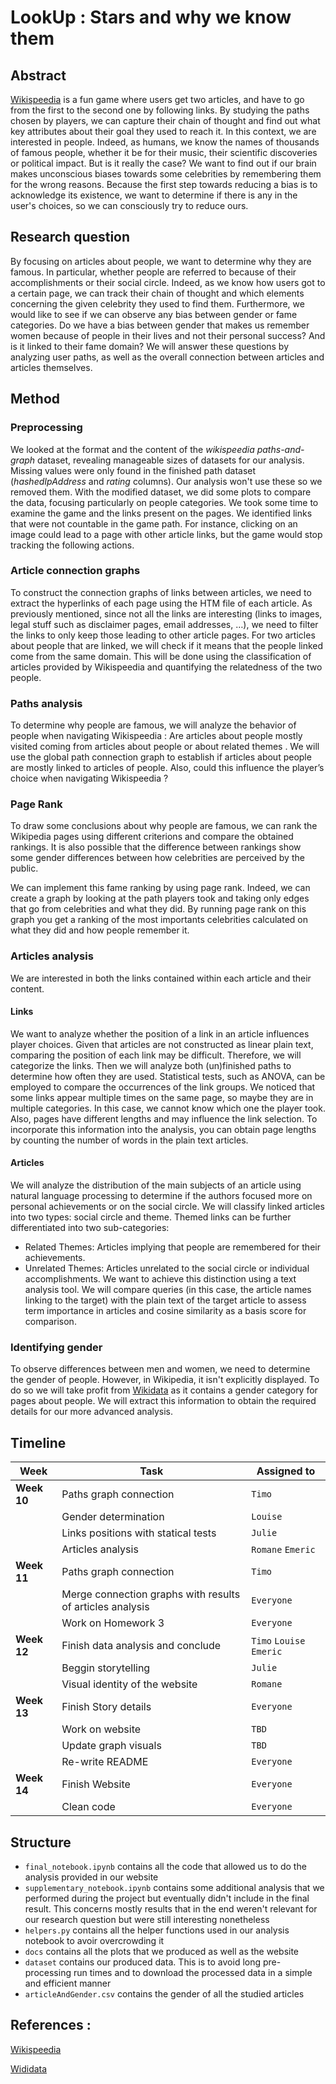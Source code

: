 
# LookUp : Stars and why we know them

## Abstract
[Wikispeedia](https://snap.stanford.edu/data/wikispeedia.html) is a fun game where users get two articles, and have to go from the first to the second one by following links. By studying the paths chosen by players, we can capture their chain of thought and find out what key attributes about their goal they used to reach it. In this context, we are interested in people. Indeed, as humans, we know the names of thousands of famous people, whether it be for their music, their scientific discoveries or political impact. But is it really the case? We want to find out if our brain makes unconscious biases towards some celebrities by remembering them for the wrong reasons.
Because the first step towards reducing a bias is to acknowledge its existence, we want to determine if there is any in the user's choices, so we can consciously try to reduce ours.

## Research question
By focusing on articles about people, we want to determine why they are famous. In particular, whether people are referred to because of their accomplishments or their social circle. Indeed, as we know how users got to a certain page, we can track their chain of thought and which elements concerning the given celebrity they used to find them. Furthermore, we would like to see if we can observe any bias between gender or fame categories. Do we have a bias between gender that makes us remember women because of people in their lives and not their personal success? And is it linked to their fame domain?
We will answer these questions by analyzing user paths, as well as the overall connection between articles and articles themselves.

## Method
### Preprocessing
We looked at the format and the content of the _wikispeedia paths-and-graph_ dataset, revealing manageable sizes of datasets for our analysis. Missing values were only found in the finished path dataset (_hashedIpAddress_ and _rating_ columns). Our analysis won't use these so we removed them. With the modified dataset, we did some plots to compare the data, focusing particularly on people categories.
We took some time to examine the game and the links present on the pages. We identified links that were not countable in the game path. For instance, clicking on an image could lead to a page with other article links, but the game would stop tracking the following actions.

### Article connection graphs
To construct the connection graphs of links between articles, we need to extract the hyperlinks of each page using the HTM file of each article. As previously mentioned, since not all the links are interesting (links to images, legal stuff such as disclaimer pages, email addresses, …), we need to filter the links to only keep those leading to other article pages. For  two articles about people that are linked, we will check if it means that the people linked come from the same domain. This will be done using the classification of articles provided by Wikispeedia and quantifying the relatedness of the two people.

### Paths analysis
To determine why people are famous, we will analyze the behavior of people when navigating Wikispeedia :
Are articles about people mostly visited coming from articles about people or about related themes .
We will use the global path connection graph to establish if articles about people are mostly linked to articles of people. Also, could this influence the player’s choice when navigating Wikispeedia ?

### Page Rank 
To draw some conclusions about why people are famous, we can rank the Wikipedia pages using different criterions and compare the obtained rankings. It is also possible that the difference between rankings show some gender differences between how celebrities are perceived by the public.

We can implement this fame ranking by using page rank. Indeed, we can create a graph by looking at the path players took and taking only edges that go from celebrities and what they did. By running page rank on this graph you get a ranking of the most importants celebrities calculated on what they did and how people remember it.

### Articles analysis
We are interested in both the links contained within each article and their content. 

#### Links
We want to analyze whether the position of a link in an article influences player choices. Given that articles are not constructed as linear plain text, comparing the position of each link may be difficult. Therefore, we will categorize the links. Then we will analyze both (un)finished paths to determine how often they are used. Statistical tests, such as ANOVA, can be employed to compare the occurrences of the link groups. We noticed that some links appear multiple times on the same page, so maybe they are in multiple categories. In this case, we cannot know which one the player took. Also, pages have different lengths and may influence the link selection. To incorporate this information into the analysis, you can obtain page lengths by counting the number of words in the plain text articles.

#### Articles
We will analyze the distribution of the main subjects of an article using natural language processing to determine if the authors focused more on personal achievements or on the social circle.
We will classify linked articles into two types: social circle and theme. Themed links can be further differentiated into two sub-categories:
- Related Themes: Articles implying that people are remembered for their achievements.
- Unrelated Themes: Articles unrelated to the social circle or individual accomplishments.
We want to achieve this distinction using a text analysis tool. We will compare queries (in this case, the article names linking to the target) with the plain text of the target article to assess term importance in articles and cosine similarity as a basis score for comparison.

### Identifying gender
To observe differences between men and women, we need to determine the gender of people. However, in Wikipedia, it isn't explicitly displayed. To do so we will take profit from [Wikidata](https://www.wikidata.org/wiki/Wikidata:Main_Page) as it contains a gender category for pages about people. We will extract this information to obtain the required details for our more advanced analysis.


## Timeline


| Week | Task | Assigned to |
| --- | --- | --- |
| **Week 10** | Paths graph connection | `Timo` |
|  | Gender determination | `Louise` |
|  | Links positions with statical tests | `Julie` |
|  | Articles analysis | `Romane` `Emeric`|
| **Week 11** | Paths graph connection | `Timo` |
|  | Merge connection graphs with results of articles analysis | `Everyone` |
|  | Work on Homework 3 | `Everyone` |
| **Week 12** | Finish data analysis and conclude | `Timo` `Louise` `Emeric` |
|  | Beggin storytelling | `Julie` | 
|  | Visual identity of the website | `Romane` |
| **Week 13** | Finish Story details | `Everyone` |
|  | Work on website | `TBD` | 
|  | Update graph visuals | `TBD` |
|  | Re-write README | `Everyone` |
| **Week 14** | Finish Website | `Everyone` |
|  | Clean code | `Everyone` |

## Structure 

- `final_notebook.ipynb` contains all the code that allowed us to do the analysis provided in our website
- `supplementary_notebook.ipynb` contains some additional analysis that we performed during the project but eventually didn't include in the final result. This concerns mostly results that in the end weren't relevant for our research question but were still interesting nonetheless
- `helpers.py` contains all the helper functions used in our analysis notebook to avoir overcrowding it
- `docs` contains all the plots that we produced as well as the website
- `dataset` contains our produced data. This is to avoid long pre-processing run times and to download the processed data in a simple and efficient manner
- `articleAndGender.csv` contains the gender of all the studied articles 


## References : 

[Wikispeedia](https://snap.stanford.edu/data/wikispeedia.html)

[Wididata](https://www.wikidata.org/wiki/Wikidata:Main_Page)



